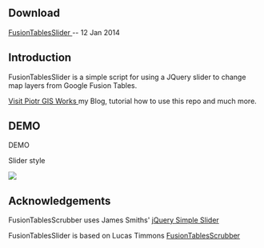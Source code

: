 Download
--------

[FusionTablesSlider ][dl] -- 12 Jan 2014

[dl]: https://github.com/PiotrKrosniak/FusionTablesSlider.zip


Introduction
------------

FusionTablesSlider is a simple script for using a JQuery slider to
change map layers from Google Fusion Tables.

[Visit Piotr GIS Works ][aa] my Blog, tutorial how to use this repo and much more.

[aa]: http://piotrgisworks.blogspot.com/ 

DEMO
------------

DEMO 

Slider style

<img src="http://4.bp.blogspot.com/-g3zU1lymAh4/UtJethU-StI/AAAAAAAAGfc/Ss-rMMf4ur4/s1600/Screenshot+from+2014-01-12+10:20:10.png"/>

Acknowledgements <a id="acknowledgements" />
----------------

  [ss]: http://loopj.com/jquery-simple-slider/

FusionTablesScrubber uses James Smiths' [jQuery Simple Slider][ss]

[dl]: https://github.com/lucastimmons/FusionTablesScrubber/

FusionTablesSlider is based on Lucas Timmons [FusionTablesScrubber][dl]

